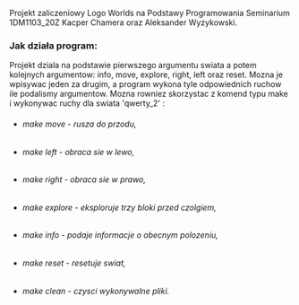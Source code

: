 
Projekt zaliczeniowy Logo Worlds na Podstawy Programowania Seminarium 1DM1103_20Z Kacper Chamera oraz Aleksander Wyzykowski.

### Jak działa program:

Projekt dziala na podstawie pierwszego argumentu swiata a potem kolejnych argumentow: info, move, explore, right, left oraz reset. Mozna je wpisywac jeden za drugim, a program wykona tyle odpowiednich ruchow ile podalismy argumentow. 
Mozna rowniez skorzystac z komend typu make i wykonywac ruchy dla swiata 'qwerty_2' : 

* ###### make move - rusza do przodu,
* ###### make left - obraca sie w lewo, 
* ###### make right - obraca sie w prawo, 
* ###### make explore - eksploruje trzy bloki przed czolgiem, 
* ###### make info - podaje informacje o obecnym polozeniu, 
* ###### make reset - resetuje swiat,
* ###### make clean - czysci wykonywalne pliki.
